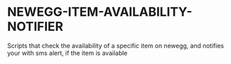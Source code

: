 # NEWEGG-ITEM-AVAILABILITY-NOTIFIER
Scripts that check the availability of a specific item on newegg, and notifies your with sms alert, if the item is available
